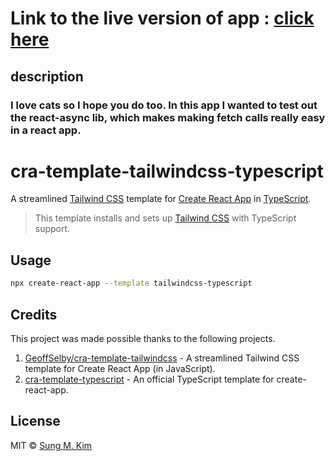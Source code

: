 # Link to the live version of app : [click here](https://funny-cats-5ru5hgurl-lawrence14701.vercel.app/)

## description 

### I love cats so I hope you do too. In this app I wanted to test out the react-async lib, which makes making fetch calls really easy in a react app. 




# cra-template-tailwindcss-typescript

A streamlined [Tailwind CSS](https://tailwindcss.com) template for [Create React App](https://github.com/facebook/create-react-app) in [TypeScript](https://www.typescriptlang.org/).

> This template installs and sets up [Tailwind CSS](https://tailwindcss.com) with TypeScript support.

## Usage

```bash
npx create-react-app --template tailwindcss-typescript
```

## Credits

This project was made possible thanks to the following projects.

1. [GeoffSelby/cra-template-tailwindcss](https://github.com/GeoffSelby/cra-template-tailwindcss) - A streamlined Tailwind CSS template for Create React App (in JavaScript).
2. [cra-template-typescript](https://github.com/facebook/create-react-app/tree/master/packages/cra-template-typescript) - An official TypeScript template for create-react-app.

## License

MIT © [Sung M. Kim](https://sung.codes)
